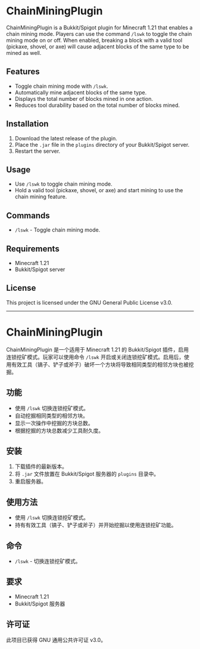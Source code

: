 # ChainMiningPlugin

ChainMiningPlugin is a Bukkit/Spigot plugin for Minecraft 1.21 that enables a chain mining mode. Players can use the command `/lswk` to toggle the chain mining mode on or off. When enabled, breaking a block with a valid tool (pickaxe, shovel, or axe) will cause adjacent blocks of the same type to be mined as well.

## Features
- Toggle chain mining mode with `/lswk`.
- Automatically mine adjacent blocks of the same type.
- Displays the total number of blocks mined in one action.
- Reduces tool durability based on the total number of blocks mined.

## Installation
1. Download the latest release of the plugin.
2. Place the `.jar` file in the `plugins` directory of your Bukkit/Spigot server.
3. Restart the server.

## Usage
- Use `/lswk` to toggle chain mining mode.
- Hold a valid tool (pickaxe, shovel, or axe) and start mining to use the chain mining feature.

## Commands
- `/lswk` - Toggle chain mining mode.

## Requirements
- Minecraft 1.21
- Bukkit/Spigot server

## License
This project is licensed under the GNU General Public License v3.0.

---

# ChainMiningPlugin

ChainMiningPlugin 是一个适用于 Minecraft 1.21 的 Bukkit/Spigot 插件，启用连锁挖矿模式。玩家可以使用命令 `/lswk` 开启或关闭连锁挖矿模式。启用后，使用有效工具（镐子、铲子或斧子）破坏一个方块将导致相同类型的相邻方块也被挖掘。

## 功能
- 使用 `/lswk` 切换连锁挖矿模式。
- 自动挖掘相同类型的相邻方块。
- 显示一次操作中挖掘的方块总数。
- 根据挖掘的方块总数减少工具耐久度。

## 安装
1. 下载插件的最新版本。
2. 将 `.jar` 文件放置在 Bukkit/Spigot 服务器的 `plugins` 目录中。
3. 重启服务器。

## 使用方法
- 使用 `/lswk` 切换连锁挖矿模式。
- 持有有效工具（镐子、铲子或斧子）并开始挖掘以使用连锁挖矿功能。

## 命令
- `/lswk` - 切换连锁挖矿模式。

## 要求
- Minecraft 1.21
- Bukkit/Spigot 服务器

## 许可证
此项目已获得 GNU 通用公共许可证 v3.0。
